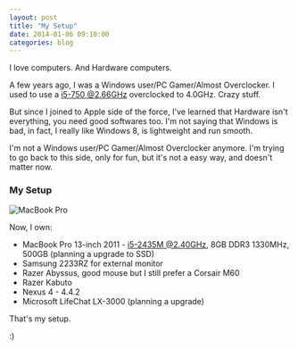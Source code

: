 ```yaml
---
layout: post
title: "My Setup"
date: 2014-01-06 09:10:00
categories: blog
---
```


I love computers. And Hardware computers.

A few years ago, I was a Windows user/PC Gamer/Almost Overclocker. I used to use a <a href="http://ark.intel.com/products/42915/Intel-Core-i5-750-Processor-8M-Cache-2_66-GHz" target="_blank">i5-750 @2.66GHz</a> overclocked to 4.0GHz. Crazy stuff.

But since I joined to Apple side of the force, I've learned that Hardware isn't everything, you need good softwares too. I'm not saying that Windows is bad, in fact, I really like Windows 8, is lightweight and run smooth.

I'm not a Windows user/PC Gamer/Almost Overclocker anymore. I'm trying to go back to this side, only for fun, but it's not a easy way, and doesn't matter now.

### My Setup

<img src="/img/mac.jpg" alt="MacBook Pro">

Now, I own:

* MacBook Pro 13-inch 2011 - <a href="http://valid.canardpc.com/cache/screenshot/dx209e.png" target="_blank">i5-2435M @2.40GHz</a>, 8GB DDR3 1330MHz, 500GB (planning a upgrade to SSD)
* Samsung 2233RZ for external monitor
* Razer Abyssus, good mouse but I still prefer a Corsair M60
* Razer Kabuto
* Nexus 4 - 4.4.2
* Microsoft LifeChat LX-3000 (planning a upgrade)

That's my setup.

:)